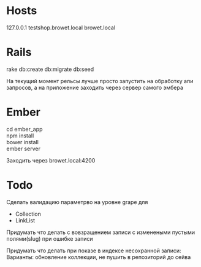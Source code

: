 Hosts
=====
127.0.0.1 testshop.browet.local browet.local 

Rails
=====
rake db:create db:migrate db:seed

На текущий момент рельсы лучше просто запустить на обработку апи запросов, а
на приложение заходить через сервер самого эмбера

Ember
=====

cd ember_app  
npm install  
bower install  
ember server  

Заходить через browet.local:4200
  
Todo
=====

Сделать валидацию параметрво на уровне grape для    
- Collection  
- LinkList  

Придумать что делать с вовзращением записи с изменеными пустыми полями(slug) при ошибке записи

Придумать что делать при показе в индексе несохранной записи:    
Варианты: обновление коллекции, не пушить в репозиторий до сейва 
